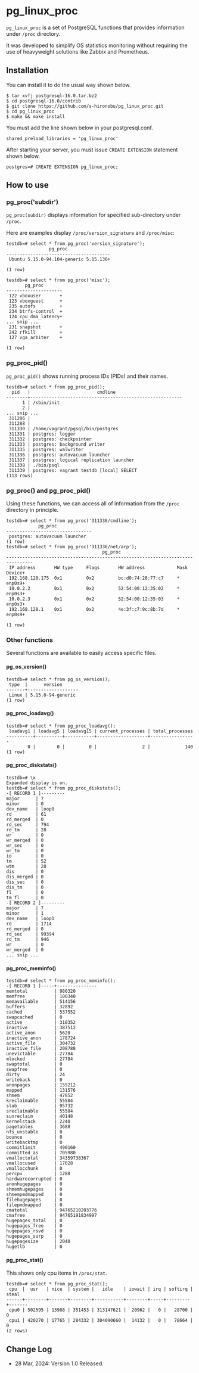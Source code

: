 # pg_linux_proc

`pg_linux_proc` is a set of PostgreSQL functions that provides information under `/proc` directory.


It was developed to simplify OS statistics monitoring without requiring the use of heavyweight solutions like Zabbix and Prometheus.


## Installation

You can install it to do the usual way shown below.

```
$ tar xvfj postgresql-16.0.tar.bz2
$ cd postgresql-16.0/contrib
$ git clone https://github.com/s-hironobu/pg_linux_proc.git
$ cd pg_linux_proc
$ make && make install
```

You must add the line shown below in your postgresql.conf.

```
shared_preload_libraries = 'pg_linux_proc'
```

After starting your server, you must issue `CREATE EXTENSION` statement shown below.

```
postgres=# CREATE EXTENSION pg_linux_proc;
```

## How to use

### pg_proc('subdir')

`pg_proc(subdir)` displays information for specified sub-directory under `/proc`.

Here are examples display `/proc/version_signature` and `/proc/misc`:

```
testdb=# select * from pg_proc('version_signature');
                pg_proc
---------------------------------------
 Ubuntu 5.15.0-94.104-generic 5.15.136+

(1 row)

testdb=# select * from pg_proc('misc');
       pg_proc
---------------------
 122 vboxuser       +
 123 vboxguest      +
 235 autofs         +
 234 btrfs-control  +
 124 cpu_dma_latency+
... snip ...
 231 snapshot       +
 242 rfkill         +
 127 vga_arbiter    +

(1 row)
```

### pg_proc_pid()

`pg_proc_pid()` shows running process IDs (PIDs) and their names.

```
testdb=# select * from pg_proc_pid();
  pid   |                         cmdline
--------+---------------------------------------------------------
      1 | /sbin/init
      2 |
... snip ...
 311206 |
 311288 |
 311330 | /home/vagrant/pgsql/bin/postgres
 311331 | postgres: logger
 311332 | postgres: checkpointer
 311333 | postgres: background writer
 311335 | postgres: walwriter
 311336 | postgres: autovacuum launcher
 311337 | postgres: logical replication launcher
 311338 | ./bin/psql
 311339 | postgres: vagrant testdb [local] SELECT
(113 rows)
```

### pg_proc() and pg_proc_pid()

Using these functions, we can access all of information from the `/proc` directory in principle.

```
testdb=# select * from pg_proc('311336/cmdline');
            pg_proc
--------------------------------
 postgres: autovacuum launcher
(1 row)
testdb=# select * from pg_proc('311336/net/arp');
                                    pg_proc
--------------------------------------------------------------------------------
 IP address       HW type     Flags       HW address            Mask     Device+
 192.168.128.175  0x1         0x2         bc:d0:74:28:77:c7     *        enp0s9+
 10.0.2.2         0x1         0x2         52:54:00:12:35:02     *        enp0s3+
 10.0.2.3         0x1         0x2         52:54:00:12:35:03     *        enp0s3+
 192.168.128.1    0x1         0x2         4e:3f:c7:9c:8b:7d     *        enp0s9+

(1 row)
```
### Other functions

Several functions are available to easily access specific files.

#### pg_os_version()

```
testdb=# select * from pg_os_version();
 type  |      version
-------+-------------------
 Linux | 5.15.0-94-generic
(1 row)
```

#### pg_proc_loadavg()

```
testdb=# select * from pg_proc_loadavg();
 loadavg1 | loadavg5 | loadavg15 | current_processes | total_processes
----------+----------+-----------+-------------------+-----------------
        0 |        0 |         0 |                 2 |             140
(1 row)
```
#### pg_proc_diskstats()

```
testdb=# \x
Expanded display is on.
testdb=# select * from pg_proc_diskstats();
-[ RECORD 1 ]---------
major      | 7
minor      | 0
dev_name   | loop0
rd         | 61
rd_merged  | 0
rd_sec     | 794
rd_tm      | 28
wr         | 0
wr_merged  | 0
wr_sec     | 0
wr_tm      | 0
io         | 0
tm         | 52
wtm        | 28
dis        | 0
dis_merged | 0
dis_sec    | 0
dis_tm     | 0
fl         | 0
tm_fl      | 0
-[ RECORD 2 ]---------
major      | 7
minor      | 1
dev_name   | loop1
rd         | 1714
rd_merged  | 0
rd_sec     | 99394
rd_tm      | 946
wr         | 0
wr_merged  | 0
... snip ...
```

#### pg_proc_meminfo()

```
testdb=# select * from pg_proc_meminfo();
-[ RECORD 1 ]-----+---------------
memtotal          | 980320
memfree           | 100340
memavailable      | 514156
buffers           | 32892
cached            | 537552
swapcached        | 0
active            | 310352
inactive          | 387512
active_anon       | 5620
inactive_anon     | 178724
active_file       | 304732
inactive_file     | 208788
unevictable       | 27784
mlocked           | 27784
swaptotal         | 0
swapfree          | 0
dirty             | 24
writeback         | 0
anonpages         | 155212
mapped            | 131576
shmem             | 47852
kreclaimable      | 55584
slab              | 95732
sreclaimable      | 55584
sunreclaim        | 40148
kernelstack       | 2240
pagetables        | 3688
nfs_unstable      | 0
bounce            | 0
writebacktmp      | 0
commitlimit       | 490160
committed_as      | 705980
vmalloctotal      | 34359738367
vmallocused       | 17028
vmallocchunk      | 0
percpu            | 1288
hardwarecorrupted | 0
anonhugepages     | 0
shmemhugepages    | 0
shmempmdmapped    | 0
filehugepages     | 0
filepmdmapped     | 0
cmatotal          | 94765210203776
cmafree           | 94765191834997
hugepages_total   | 0
hugepages_free    | 0
hugepages_rsvd    | 0
hugepages_surp    | 0
hugepagesize      | 2048
hugetlb           | 0

```

#### pg_proc_stat()

This shows only cpu items in `/proc/stat`.

```
testdb=# select * from pg_proc_stat();
 cpu  |  usr   | nice  | system |   idle    | iowait | irq | softirq | steal
------+--------+-------+--------+-----------+--------+-----+---------+-------
 cpu0 | 502595 | 13988 | 351453 | 313147621 |  20962 |   0 |   28700 |     0
 cpu1 | 420270 | 17765 | 284332 | 304090660 |  14132 |   0 |   78664 |     0
(2 rows)
```


## Change Log
 - 28 Mar, 2024: Version 1.0 Released.

